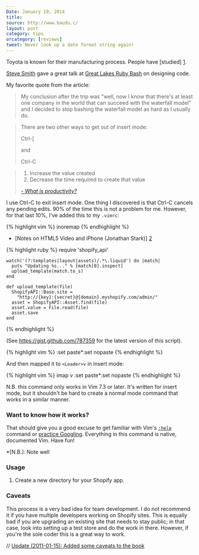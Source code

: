 ```yaml
---
Date: January 19, 2014
title: 
source: http://www.baudu.c/
layout: post
category: tips 
orcategory: [reviews]
tweet: Never look up a date format string again!
---
```


Toyota is known for their manufacturing process. People have [studied] [1].

[Steve Smith](http://www.orderedlist.com/) gave a great talk at [Great Lakes Ruby Bash](http://www.greatlakesrubybash.com/) on designing code.

My favorite quote from the article:

> My conclusion after the trip was "well, now I know that there's at least one company in the world that can succeed with the waterfall model" and I decided to stop bashing the waterfall model as hard as I usually do. 

> There are two other ways to get out of insert mode:
> 
> Ctrl-\[
> 
> and
> 
> Ctrl-C

> 1. Increase the value created
> 2. Decrease the time required to create that value
>
> [- <cite>What is productivity?</cite>][source]

I use Ctrl-C to exit insert mode. One thing I discovered is that Ctrl-C cancels any pending edits. 90% of the time this is not a problem for me. However, for that last 10%, I've added this to my `.vimrc`:

{% highlight vim %}
    inoremap <C-c> <ESC>
{% endhighlight %}


- [Notes on HTML5 Video and iPhone (Jonathan Stark)] [2]


{% highlight ruby %}
    require 'shopify_api'

    watch('(?:templates|layout|assets)/.*\.liquid') do |match|
      puts "Updating %s..." % [match[0].inspect]
      upload_template(match.to_s)
    end

    def upload_template(file)
      ShopifyAPI::Base.site =
        "http://{key}:{secret}@{domain}.myshopify.com/admin/"
      asset = ShopifyAPI::Asset.find(file)
      asset.value = File.read(file)
      asset.save
    end
{% endhighlight %}

(See <https://gist.github.com/787359> for the latest version of this script).

{% highlight vim %}
    <C-O>:set paste<CR><C-r>*<C-O>:set nopaste<CR>
{% endhighlight %}

And then mapped it to `<Leader>v` in insert mode:

{% highlight vim %}
    imap <Leader>v  <C-O>:set paste<CR><C-r>*<C-O>:set nopaste<CR>
{% endhighlight %}

N.B. this command only works in Vim 7.3 or later. It's written for insert mode, but it shouldn't be hard to create a normal mode command that works in a similar manner.

### Want to know how it works?

That should give you a good excuse to get familiar with Vim's [`:help`][help] command or [practice Googling][google]. Everything in this command is native, documented Vim. Have fun!

*[N.B.]: Note well

[^1]: Updated to clarify what I mean by "command-line" Vim

### Usage

1. Create a new directory for your Shopify app.

### Caveats

This process is a very bad idea for team development. I do not recommend it if you have multiple developers working on Shopify sites. This is equally bad if you are upgrading an existing site that needs to stay public; in that case, look into setting up a test store and do the work in there. However, if you're the sole coder this is a great way to work.

[1]: http://amzn.to/fyFezV                                   "Toyota Production System: Beyond Large Scale"
[2]: http://jonathanstark.com/blog/2010/02/15/notes-on-html5-video-and-iphone/ "Notes on HTML5 Video and iPhone"
[source]: http://www.stevepavlina.com/blog/2005/10/what-is-productivity/
[help]: http://vimdoc.sourceforge.net/htmldoc/help.html
[google]: http://bit.ly/lnA8oD
[hn]: http://news.ycombinator.com/item?id=2532350

//
<ins datetime="2011-01-15">Update (2011-01-15): Added some caveats to the book</ins>